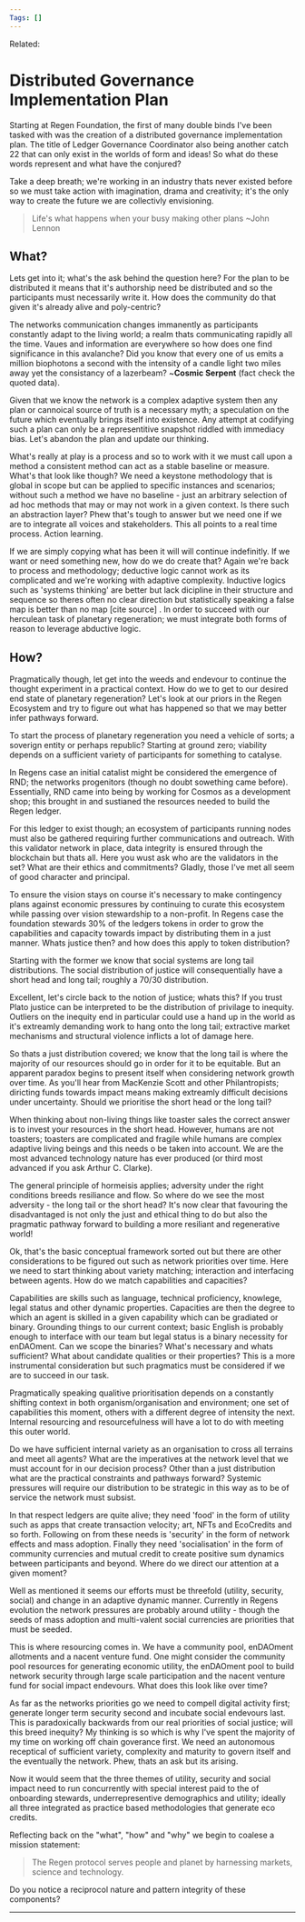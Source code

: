 ```yaml
---
Tags: []
---
```

Related: 
# Distributed Governance Implementation Plan

Starting at Regen Foundation, the first of many double binds I've been tasked with was the creation of a distributed governance implementation plan. The title of Ledger Governance Coordinator also being another catch 22 that can only exist in the worlds of form and ideas! So what do these words represent and what have the conjured?

Take a deep breath; we're working in an industry thats never existed before so we must take action with imagination, drama and creativity; it's the only way to create the future we are collectivly envisioning. 

> Life's what happens when your busy making other plans ~John Lennon

## What?
Lets get into it; what's the ask behind the question here? For the plan to be distributed it means that it's authorship need be distributed and so the participants must necessarily write it. How does the community do that given it's already alive and poly-centric? 

The networks communication changes immanently as participants constantly adapt to the living world; a realm thats communicating rapidly all the time. Vaues and information are everywhere so how does one find significance in this avalanche? Did you know that every one of us emits a million biophotons a second with the intensity of a candle light two miles away yet the consistancy of a lazerbeam? ~**Cosmic Serpent** (fact check the quoted data). 

Given that we know the network is a complex adaptive system then any plan or cannoical source of truth is a necessary myth; a speculation on the future which eventually brings itself into existence. Any attempt at codifying such a plan can only be a representitive snapshot riddled with immediacy bias. Let's abandon the plan and update our thinking.

What's really at play is a process and so to work with it we must call upon a method a consistent method can act as a stable baseline or measure. What's that look like though? We need a keystone methodology that is global in scope but can be applied to specific instances and scenarios; without such a method we have no baseline - just an arbitrary selection of ad hoc methods that may or may not work in a given context. Is there such an abstraction layer? Phew that's tough to answer but we need one if we are to integrate all voices and stakeholders. This all points to a real time process. Action learning. 

If we are simply copying what has been it will will continue indefinitly. If we want or need something new, how do we do create that? Again we're back to process and methodology; deductive logic cannot work as its complicated and we're working with adaptive complexity. Inductive logics such as 'systems thinking' are better but lack dicipline in their structure and sequence so theres often no clear direction but statistically speaking a false map is better than no map [cite source] . In order to succeed with our herculean task of planetary regeneration; we must integrate both forms of reason to leverage abductive logic. 

## How?
Pragmatically though, let get into the weeds and endevour to continue the thought experiment in a practical context. How do we to get to our desired end state of planetary regeneration? Let's look at our priors in the Regen Ecosystem and try to figure out what has happened so that we may better infer pathways forward. 

To start the process of planetary regeneration you need a vehicle of sorts; a soverign entity or perhaps republic? Starting at ground zero; viability depends on a sufficient variety of participants for something to catalyse. 

In Regens case an initial catalist might be considered the emergence of RND; the networks progenitors (though no doubt sowething came before). Essentially, RND came into being by working for Cosmos as a development shop; this brought in and sustianed the resources needed to build the Regen ledger.

For this ledger to exist though; an ecosystem of participants running nodes must also be gathered requiring further communications and outreach. With this validator network in place, data integrity is ensured through the blockchain but thats all. Here you wust ask who are the validators in the set? What are their ethics and commitments? Gladly, those I've met all seem of good character and principal.  

To ensure the vision stays on course it's necessary to make contingency plans against economic pressures by continuing to curate this ecosystem while passing over vision stewardship to a non-profit. In Regens case the foundation stewards 30% of the ledgers tokens in order to grow the capabilities and capacity towards impact by distributing them in a just manner. Whats justice then? and how does this apply to token distribution?

Starting with the former we know that social systems are long tail distributions. The social distribution of justice will consequentially have a short head and long tail; roughly a 70/30 distribution. 

Excellent, let's circle back to the notion of justice; whats this? If you trust Plato justice can be interpreted to be the distribution of privilage to inequity. Outliers on the inequity end in particular could use a hand up in the world as it's extreamly demanding work to hang onto the long tail; extractive market mechanisms and structural violence inflicts a lot of damage here.

So thats a just distribution covered; we know that the long tail is where the majority of our resources should go in order for it to be equitable. But an apparent paradox begins to present itself when considering network growth over time. As you'll hear from MacKenzie Scott and other Philantropists; diricting funds towards impact means making extreamly difficult decisions under uncertainty. Should we prioritise the short head or the long tail? 

When thinking about non-living things like toaster sales the correct answer is to invest your resources in the short head. However, humans are not toasters; toasters are complicated and fragile while humans are complex adaptive living beings and this needs o be taken into account. We are the most advanced technology nature has ever produced (or third most advanced if you ask Arthur C. Clarke). 

The general principle of hormeisis applies; adversity under the right conditions breeds resiliance and flow. So where do we see the most adversity - the long tail or the short head? It's now clear that favouring the disadvantaged is not only the just and ethical thing to do but also the pragmatic pathway forward to building a more resiliant and regenerative world! 

Ok, that's the basic conceptual framework sorted out but there are other considerations to be figured out such as network priorities over time. Here we need to start thinking about variety matching; interaction and interfacing between agents. How do we match capabilities and capacities?

Capabilities are skills such as language, technical proficiency, knowlege, legal status and other dynamic properties. Capacities are then the degree to which an agent is skilled in a given capability which can be gradiated or binary. Grounding things to our current context; basic English is probably enough to interface with our team but legal status is a binary necessity for enDAOment. Can we scope the binaries? What's necessary and whats sufficient? What about candidate qualities or their properties? This is a more instrumental consideration but such pragmatics must be considered if we are to succeed in our task.  

Pragmatically speaking qualitive prioritisation depends on a constantly shifting context in both organism/organisation and environment; one set of capabilities this moment, others with a different degree of intensity the next. Internal resourcing and resourcefulness will have a lot to do with meeting this outer world. 

Do we have sufficient internal variety as an organisation to cross all terrains and meet all agents? What are the imperatives at the network level that we must account for in our decision process? Other than a just distribution what are the practical constraints and pathways forward? Systemic pressures will require our distribution to be strategic in this way as to be of service the network must subsist.

In that respect ledgers are quite alive; they need 'food' in the form of utility such as apps that create transaction velocity; art, NFTs and EcoCredits and so forth. Following on from these needs is 'security' in the form of network effects and mass adoption. Finally they need 'socialisation' in the form of community currencies and mutual credit to create positive sum dynamics between participants and beyond. Where do we direct our attention at a given moment?

 Well as mentioned it seems our efforts must be threefold (utility, security, social) and change in an adaptive dynamic manner. Currently in Regens evolution the network pressures are probably around utility - though the seeds of mass adoption and multi-valent social currencies are priorities that must be seeded. 

This is where resourcing comes in. We have a community pool, enDAOment allotments and a nacent venture fund. One might consider the community pool resources for generating economic utility, the enDAOment pool to build network security through large scale participation and the nacent venture fund for social impact endevours. What does this look like over time? 

As far as the networks priorities go we need to compell digital activity first; generate longer term security second and incubate social endevours last. This is paradoxically backwards from our real priorities of social justice; will this breed inequity? My thinking is so which is why I've spent the majority of my time on working off chain goverance first. We need an autonomous receptical of sufficient variety, complexity and maturity to govern itself and the eventually the network. Phew, thats an ask but its arising. 

Now it would seem that the three themes of utility, security and social impact need to run concurrently with special interest paid to the of onboarding stewards, underrepresentive demographics and utility; ideally all three integrated as practice based methodologies that generate eco credits. 

Reflecting back on the "what", "how" and "why" we begin to coalese a mission statement:

> The Regen protocol serves people and planet by harnessing markets, science and technology. 

Do you notice a reciprocol nature and pattern integrity of these components? 

---



